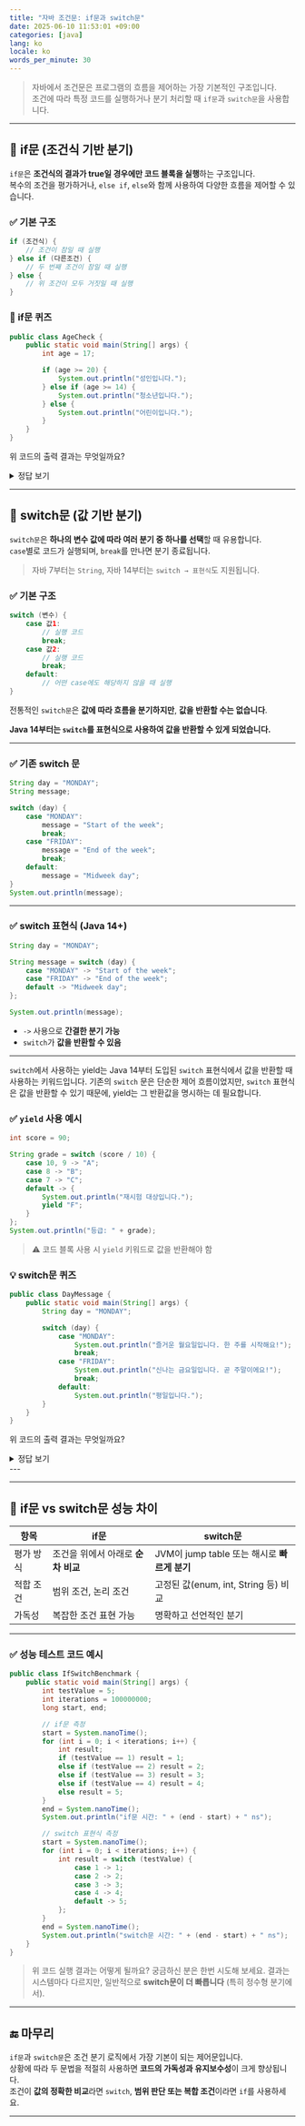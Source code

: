```yaml
---
title: "자바 조건문: if문과 switch문"
date: 2025-06-10 11:53:01 +09:00
categories: [java]
lang: ko
locale: ko
words_per_minute: 30
---
```


> 자바에서 조건문은 프로그램의 흐름을 제어하는 가장 기본적인 구조입니다.  
> 조건에 따라 특정 코드를 실행하거나 분기 처리할 때 `if문`과 `switch문`을 사용합니다.

---

## 🔹 if문 (조건식 기반 분기)

`if문`은 **조건식의 결과가 true일 경우에만 코드 블록을 실행**하는 구조입니다.  
복수의 조건을 평가하거나, `else if`, `else`와 함께 사용하여 다양한 흐름을 제어할 수 있습니다.

### ✅ 기본 구조

```java
if (조건식) {
    // 조건이 참일 때 실행
} else if (다른조건) {
    // 두 번째 조건이 참일 때 실행
} else {
    // 위 조건이 모두 거짓일 때 실행
}
```

### 📌 if문 퀴즈

```java
public class AgeCheck {
    public static void main(String[] args) {
        int age = 17;

        if (age >= 20) {
            System.out.println("성인입니다.");
        } else if (age >= 14) {
            System.out.println("청소년입니다.");
        } else {
            System.out.println("어린이입니다.");
        }
    }
}
```

위 코드의 출력 결과는 무엇일까요?
<details>
<summary>정답 보기</summary>

age는 17이므로 두번째 분기점에 해당하게 됩니다.
따라서 출력 결과: 청소년입니다.

</details>

---

## 🔹 switch문 (값 기반 분기)

`switch문`은 **하나의 변수 값에 따라 여러 분기 중 하나를 선택**할 때 유용합니다.  
`case`별로 코드가 실행되며, `break`를 만나면 분기 종료됩니다.

> 자바 7부터는 `String`, 자바 14부터는 `switch → 표현식`도 지원됩니다.

### ✅ 기본 구조

```java
switch (변수) {
    case 값1:
        // 실행 코드
        break;
    case 값2:
        // 실행 코드
        break;
    default:
        // 어떤 case에도 해당하지 않을 때 실행
}
```
전통적인 `switch문`은 **값에 따라 흐름을 분기하지만**, **값을 반환할 수는 없습니다**. 

**Java 14부터는 `switch`를 표현식으로 사용하여 값을 반환할 수 있게 되었습니다.**

---

### ✅ 기존 switch 문

```java
String day = "MONDAY";
String message;

switch (day) {
    case "MONDAY":
        message = "Start of the week";
        break;
    case "FRIDAY":
        message = "End of the week";
        break;
    default:
        message = "Midweek day";
}
System.out.println(message);
```

---

### ✅ switch 표현식 (Java 14+)

```java
String day = "MONDAY";

String message = switch (day) {
    case "MONDAY" -> "Start of the week";
    case "FRIDAY" -> "End of the week";
    default -> "Midweek day";
};

System.out.println(message);
```

- `->` 사용으로 **간결한 분기 가능**
- `switch`가 **값을 반환할 수 있음**

---

`switch`에서 사용하는 yield는 Java 14부터 도입된 `switch` 표현식에서 값을 반환할 때 사용하는 키워드입니다. 기존의 `switch` 문은 단순한 제어 흐름이었지만, `switch` 표현식은 값을 반환할 수 있기 때문에, yield는 그 반환값을 명시하는 데 필요합니다.

### ✅ `yield` 사용 예시

```java
int score = 90;

String grade = switch (score / 10) {
    case 10, 9 -> "A";
    case 8 -> "B";
    case 7 -> "C";
    default -> {
        System.out.println("재시험 대상입니다.");
        yield "F";
    }
};
System.out.println("등급: " + grade);
```

> ⚠️ 코드 블록 사용 시 `yield` 키워드로 값을 반환해야 함

### 💡 switch문 퀴즈

```java
public class DayMessage {
    public static void main(String[] args) {
        String day = "MONDAY";

        switch (day) {
            case "MONDAY":
                System.out.println("즐거운 월요일입니다. 한 주를 시작해요!");
                break;
            case "FRIDAY":
                System.out.println("신나는 금요일입니다. 곧 주말이에요!");
                break;
            default:
                System.out.println("평일입니다.");
        }
    }
}
```
위 코드의 출력 결과는 무엇일까요?
<details>
<summary>정답 보기</summary>

day는 "MONDAY"이므로 첫번째 분기점에 해당하게 됩니다.
따라서 출력 결과: `즐거운 월요일입니다. 한 주를 시작해요!`

(진짜 저렇게 생각하시는 분은 없겠죠..?)
</details>
---

---

## 📌 if문 vs switch문 성능 차이

| 항목         | if문                                | switch문                                  |
|--------------|-------------------------------------|--------------------------------------------|
| 평가 방식    | 조건을 위에서 아래로 **순차 비교** | JVM이 jump table 또는 해시로 **빠르게 분기** |
| 적합 조건    | 범위 조건, 논리 조건                | 고정된 값(enum, int, String 등) 비교       |
| 가독성       | 복잡한 조건 표현 가능               | 명확하고 선언적인 분기                     |

---

### ✅ 성능 테스트 코드 예시

```java
public class IfSwitchBenchmark {
    public static void main(String[] args) {
        int testValue = 5;
        int iterations = 100000000;
        long start, end;

        // if문 측정
        start = System.nanoTime();
        for (int i = 0; i < iterations; i++) {
            int result;
            if (testValue == 1) result = 1;
            else if (testValue == 2) result = 2;
            else if (testValue == 3) result = 3;
            else if (testValue == 4) result = 4;
            else result = 5;
        }
        end = System.nanoTime();
        System.out.println("if문 시간: " + (end - start) + " ns");

        // switch 표현식 측정
        start = System.nanoTime();
        for (int i = 0; i < iterations; i++) {
            int result = switch (testValue) {
                case 1 -> 1;
                case 2 -> 2;
                case 3 -> 3;
                case 4 -> 4;
                default -> 5;
            };
        }
        end = System.nanoTime();
        System.out.println("switch문 시간: " + (end - start) + " ns");
    }
}
```

> 위 코드 실행 결과는 어떻게 될까요? 궁금하신 분은 한번 시도해 보세요. 결과는 시스템마다 다르지만, 일반적으로 **switch문이 더 빠릅니다** (특히 정수형 분기에서).

---

## 🔚 마무리

`if문`과 `switch문`은 조건 분기 로직에서 가장 기본이 되는 제어문입니다.  
상황에 따라 두 문법을 적절히 사용하면 **코드의 가독성과 유지보수성**이 크게 향상됩니다.  
조건이 **값의 정확한 비교**라면 `switch`, **범위 판단 또는 복합 조건**이라면 `if`를 사용하세요.

---
